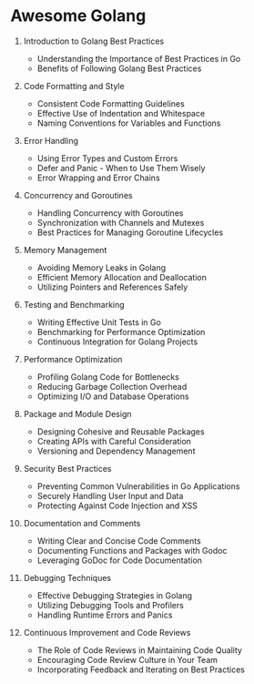 # Awesome Golang

1. Introduction to Golang Best Practices
   - Understanding the Importance of Best Practices in Go
   - Benefits of Following Golang Best Practices

2. Code Formatting and Style
   - Consistent Code Formatting Guidelines
   - Effective Use of Indentation and Whitespace
   - Naming Conventions for Variables and Functions

3. Error Handling
   - Using Error Types and Custom Errors
   - Defer and Panic - When to Use Them Wisely
   - Error Wrapping and Error Chains

4. Concurrency and Goroutines
   - Handling Concurrency with Goroutines
   - Synchronization with Channels and Mutexes
   - Best Practices for Managing Goroutine Lifecycles

5. Memory Management
   - Avoiding Memory Leaks in Golang
   - Efficient Memory Allocation and Deallocation
   - Utilizing Pointers and References Safely

6. Testing and Benchmarking
   - Writing Effective Unit Tests in Go
   - Benchmarking for Performance Optimization
   - Continuous Integration for Golang Projects

7. Performance Optimization
   - Profiling Golang Code for Bottlenecks
   - Reducing Garbage Collection Overhead
   - Optimizing I/O and Database Operations

8. Package and Module Design
   - Designing Cohesive and Reusable Packages
   - Creating APIs with Careful Consideration
   - Versioning and Dependency Management

9. Security Best Practices
   - Preventing Common Vulnerabilities in Go Applications
   - Securely Handling User Input and Data
   - Protecting Against Code Injection and XSS

10. Documentation and Comments
    - Writing Clear and Concise Code Comments
    - Documenting Functions and Packages with Godoc
    - Leveraging GoDoc for Code Documentation

11. Debugging Techniques
    - Effective Debugging Strategies in Golang
    - Utilizing Debugging Tools and Profilers
    - Handling Runtime Errors and Panics

12. Continuous Improvement and Code Reviews
    - The Role of Code Reviews in Maintaining Code Quality
    - Encouraging Code Review Culture in Your Team
    - Incorporating Feedback and Iterating on Best Practices